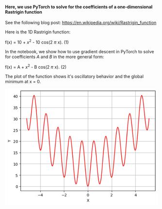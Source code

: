 
####  Here, we use PyTorch to solve for the coefficients of a one-dimensional Rastrigin function

See the following blog post: 
https://en.wikipedia.org/wiki/Rastrigin_function


Here is the 1D Rastrigin function:

f(x) = 10 + $x^{2}$ - 10 cos(2 $\pi$ x).    (1)


In the notebook, we show how to use gradient descent in PyTorch to solve for coefficients $A$ and $B$ in the more general form:

f(x) = A + $x^{2}$ - B cos(2 $\pi$ x).    (2)


The plot of the function shows it's oscillatory behavior and the global minimum at x = 0.  


![Signal](https://github.com/michaelalex94536/PyTorchProjects/blob/main/Rastrigin/images/Rastrigin.png)
